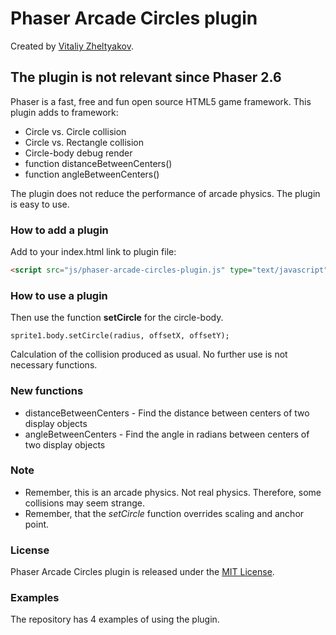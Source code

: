 # Phaser Arcade Circles plugin
Created by [Vitaliy Zheltyakov](mailto:vita-zhelt@yandex.ru).

## The plugin is not relevant since Phaser 2.6

Phaser is a fast, free and fun open source HTML5 game framework.
This plugin adds to framework:
* Circle vs. Circle collision
* Circle vs. Rectangle collision
* Circle-body debug render
* function distanceBetweenCenters()
* function angleBetweenCenters()

The plugin does not reduce the performance of arcade physics.
The plugin is easy to use.

### How to add a plugin

Add to your index.html link to plugin file:
```html
<script src="js/phaser-arcade-circles-plugin.js" type="text/javascript"></script>
```

### How to use a plugin

Then use the function **setCircle** for the circle-body.
```
sprite1.body.setCircle(radius, offsetX, offsetY);
```
Calculation of the collision produced as usual. No further use is not necessary functions.

### New functions

* distanceBetweenCenters - Find the distance between centers of two display objects
* angleBetweenCenters - Find the angle in radians between centers of two display objects

### Note

* Remember, this is an arcade physics. Not real physics. Therefore, some collisions may seem strange.
* Remember, that the _setCircle_ function overrides scaling and anchor point.

### License

Phaser Arcade Circles plugin is released under the [MIT License](http://opensource.org/licenses/MIT).

### Examples

The repository has 4 examples of using the plugin.